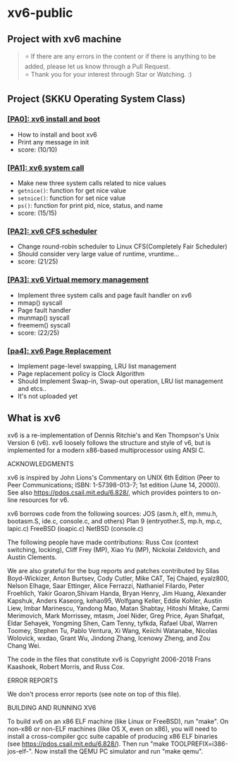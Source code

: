 # xv6-public

## Project with xv6 machine
> :star: If there are any errors in the content or if there is anything to be added, please let us know through a Pull Request. <br>
> :star: Thank you for your interest through Star or Watching. :)<br>

## Project (SKKU Operating System Class)

### [[PA0]: xv6 install and boot](https://github.com/cyw320712/xv6-public/tree/master/pa0)
- How to install and boot xv6
- Print any message in init
- score: (10/10)

### [[PA1]: xv6 system call](https://github.com/cyw320712/xv6-public/tree/master/pa1)
- Make new three system calls related to nice values
- `getnice()`: function for get nice value
- `setnice()`: function for set nice value
- `ps()`: function for print pid, nice, status, and name
- score: (15/15)

### [[PA2]: xv6 CFS scheduler](https://github.com/cyw320712/xv6-public/tree/master/pa2)
- Change round-robin scheduler to Linux CFS(Completely Fair Scheduler)
- Should consider very large value of runtime, vruntime...
- score: (21/25)

### [[PA3]: xv6 Virtual memory management](https://github.com/cyw320712/xv6-public/tree/master/pa3)
- Implement three system calls and page fault handler on xv6
- mmap() syscall
- Page fault handler
- munmap() syscall
- freemem() syscall
- score: (22/25)

### [[pa4]: xv6 Page Replacement](https://github.com/cyw320712/xv6-public/tree/master/pa4)
- Implement page-level swapping, LRU list management
- Page replacement policy is Clock Algorithm
- Should Implement Swap-in, Swap-out operation, LRU list management and etcs..
- It's not uploaded yet

## What is xv6

xv6 is a re-implementation of Dennis Ritchie's and Ken Thompson's Unix
Version 6 (v6).  xv6 loosely follows the structure and style of v6,
but is implemented for a modern x86-based multiprocessor using ANSI C.

ACKNOWLEDGMENTS

xv6 is inspired by John Lions's Commentary on UNIX 6th Edition (Peer
to Peer Communications; ISBN: 1-57398-013-7; 1st edition (June 14,
2000)). See also https://pdos.csail.mit.edu/6.828/, which
provides pointers to on-line resources for v6.

xv6 borrows code from the following sources:
    JOS (asm.h, elf.h, mmu.h, bootasm.S, ide.c, console.c, and others)
    Plan 9 (entryother.S, mp.h, mp.c, lapic.c)
    FreeBSD (ioapic.c)
    NetBSD (console.c)

The following people have made contributions: Russ Cox (context switching,
locking), Cliff Frey (MP), Xiao Yu (MP), Nickolai Zeldovich, and Austin
Clements.

We are also grateful for the bug reports and patches contributed by Silas
Boyd-Wickizer, Anton Burtsev, Cody Cutler, Mike CAT, Tej Chajed, eyalz800,
Nelson Elhage, Saar Ettinger, Alice Ferrazzi, Nathaniel Filardo, Peter
Froehlich, Yakir Goaron,Shivam Handa, Bryan Henry, Jim Huang, Alexander
Kapshuk, Anders Kaseorg, kehao95, Wolfgang Keller, Eddie Kohler, Austin
Liew, Imbar Marinescu, Yandong Mao, Matan Shabtay, Hitoshi Mitake, Carmi
Merimovich, Mark Morrissey, mtasm, Joel Nider, Greg Price, Ayan Shafqat,
Eldar Sehayek, Yongming Shen, Cam Tenny, tyfkda, Rafael Ubal, Warren
Toomey, Stephen Tu, Pablo Ventura, Xi Wang, Keiichi Watanabe, Nicolas
Wolovick, wxdao, Grant Wu, Jindong Zhang, Icenowy Zheng, and Zou Chang Wei.

The code in the files that constitute xv6 is
Copyright 2006-2018 Frans Kaashoek, Robert Morris, and Russ Cox.

ERROR REPORTS

We don't process error reports (see note on top of this file).

BUILDING AND RUNNING XV6

To build xv6 on an x86 ELF machine (like Linux or FreeBSD), run
"make". On non-x86 or non-ELF machines (like OS X, even on x86), you
will need to install a cross-compiler gcc suite capable of producing
x86 ELF binaries (see https://pdos.csail.mit.edu/6.828/).
Then run "make TOOLPREFIX=i386-jos-elf-". Now install the QEMU PC
simulator and run "make qemu".
